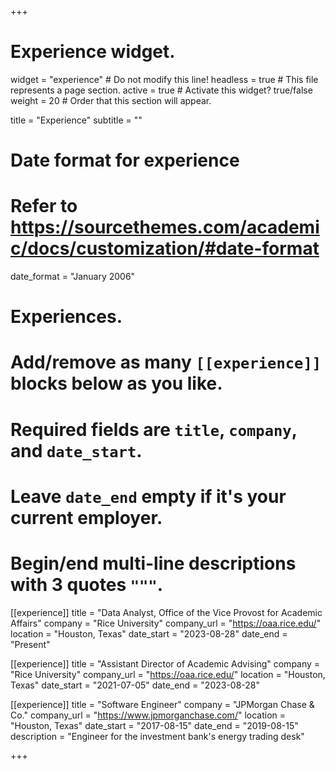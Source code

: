 +++
# Experience widget.
widget = "experience"  # Do not modify this line!
headless = true  # This file represents a page section.
active = true # Activate this widget? true/false
weight = 20  # Order that this section will appear.

title = "Experience"
subtitle = ""

# Date format for experience
#   Refer to https://sourcethemes.com/academic/docs/customization/#date-format
date_format = "January 2006"

# Experiences.
#   Add/remove as many `[[experience]]` blocks below as you like.
#   Required fields are `title`, `company`, and `date_start`.
#   Leave `date_end` empty if it's your current employer.
#   Begin/end multi-line descriptions with 3 quotes `"""`.
[[experience]]
  title = "Data Analyst, Office of the Vice Provost for Academic Affairs"
  company = "Rice University"
  company_url = "https://oaa.rice.edu/"
  location = "Houston, Texas"
  date_start = "2023-08-28"
  date_end = "Present"

[[experience]]
  title = "Assistant Director of Academic Advising"
  company = "Rice University"
  company_url = "https://oaa.rice.edu/"
  location = "Houston, Texas"
  date_start = "2021-07-05"
  date_end = "2023-08-28"

[[experience]]
  title = "Software Engineer"
  company = "JPMorgan Chase & Co."
  company_url = "https://www.jpmorganchase.com/"
  location = "Houston, Texas"
  date_start = "2017-08-15"
  date_end = "2019-08-15"
  description = "Engineer for the investment bank's energy trading desk"

+++
